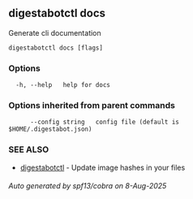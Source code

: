 ## digestabotctl docs

Generate cli documentation

```
digestabotctl docs [flags]
```

### Options

```
  -h, --help   help for docs
```

### Options inherited from parent commands

```
      --config string   config file (default is $HOME/.digestabot.json)
```

### SEE ALSO

* [digestabotctl](digestabotctl.md)	 - Update image hashes in your files

###### Auto generated by spf13/cobra on 8-Aug-2025
